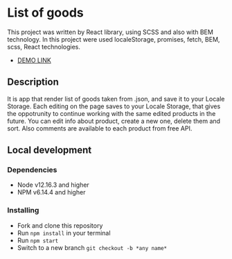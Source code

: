 # List of goods

This project was written by React library, using SCSS and also with BEM technology.
In this project were used localeStorage, promises, fetch, BEM, scss, React technologies.
* [DEMO LINK](https://Andrik264.github.io/Inforce_test-project/)

## Description

It is app that render list of goods taken from .json, and save it to your Locale Storage. Each editing on the page saves to your Locale Storage, that gives the oppotrunity to continue working with the same edited products in the future.
You can edit info about product, create a new one, delete them and sort. Also comments are available to each product from free API.

## Local development

### Dependencies
* Node v12.16.3 and higher
* NPM v6.14.4 and higher

### Installing
* Fork and clone this repository
* Run `npm install` in your terminal
* Run `npm start`
* Switch to a new branch `git checkout -b *any name*`
